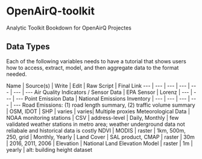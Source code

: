 # OpenAirQ-toolkit
Analytic Toolkit Bookdown for OpenAirQ Projectes


## Data Types
Each of the following variables needs to have a tutorial that shows users how to access, extract, model, and then aggregate data to the format needed.

Name | Source(s) | Write | Edit | Raw Script | Final Link
--- | --- | --- | --- | --- | ---  | --- 
Air Quality Indicators / Sensor Data | EPA Sensor | Lorenz | --- | ---  | --- 
Point Emission Data | National Emissions Inventory | --- | --- | --- | ---  | --- 
Road Emissions: (1) road length summary, (2) traffic volume summary | OSM, IDOT | SHP | varies | varies| Multiple proxies
Meteorological Data | NOAA monitoring stations | CSV | address-level | Daily, Monthly | few validated weather stations in metro area; weather underground data not reliabale and historical data is costly
NDVI | MODIS | raster | 1km, 500m, 250, grid | Monthly, Yearly | 
Land Cover | SAL product, CMAP | raster | 30m | 2016, 2011, 2006 |
Elevation | National Land Elevation Model | raster | 1m | yearly | alt: building height dataset

